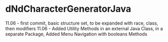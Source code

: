 # dNdCharacterGeneratorJava

11.06 - first commit, basic structure set, to be expanded with race, class, then modifiers
11.06 - Added Utility Methods in an external Java Class, in a separate Package, Added Menu Navigation with booleans Methods
